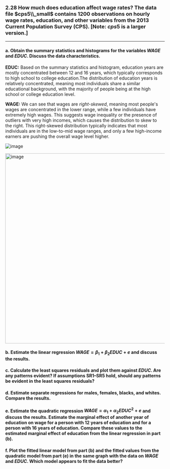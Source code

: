### 2.28 How much does education affect wage rates? The data file $cps5\\_small$ contains 1200 observations on hourly wage rates, education, and other variables from the 2013 Current Population Survey (CPS). [Note: $cps5$ is a larger version.]
---
#### a. Obtain the summary statistics and histograms for the variables $WAGE$ and $EDUC$. Discuss the data characteristics.

**EDUC:** Based on the summary statistics and histogram, education years are mostly concentrated between 12 and 16 years, which typically corresponds to high school to college education.The distribution of education years is relatively concentrated, meaning most individuals share a similar educational background, with the majority of people being at the high school or college education level.

**WAGE:** We can see that wages are *right-skewed*, meaning most people's wages are concentrated in the lower range, while a few individuals have extremely high wages. This suggests wage inequality or the presence of outliers with very high incomes, which causes the distribution to skew to the right. This right-skewed distribution typically indicates that most individuals are in the low-to-mid wage ranges, and only a few high-income earners are pushing the overall wage level higher.


![image](https://github.com/user-attachments/assets/1fbf2c0a-56b8-43e9-974f-7b9a662ce305)

<img width="600" alt="image" src="https://github.com/user-attachments/assets/0a2c9783-2e9f-4b56-9b61-21cfe5834ad6" />

#### b. Estimate the linear regression $WAGE = \beta_1 + \beta_2EDUC + e$ and discuss the results.

#### c. Calculate the least squares residuals and plot them against $EDUC$. Are any patterns evident? If assumptions SR1–SR5 hold, should any patterns be evident in the least squares residuals?

#### d. Estimate separate regressions for males, females, blacks, and whites. Compare the results.

#### e. Estimate the quadratic regression $WAGE = \alpha_1 + \alpha_2EDUC^2 + e$ and discuss the results. Estimate the marginal effect of another year of education on wage for a person with 12 years of education and for a person with 16 years of education. Compare these values to the estimated marginal effect of education from the linear regression in part (b).

#### f. Plot the fitted linear model from part (b) and the fitted values from the quadratic model from part (e) in the same graph with the data on $WAGE$ and $EDUC$. Which model appears to fit the data better?

